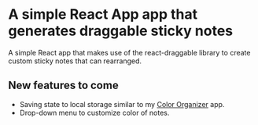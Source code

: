 A simple React App app that generates draggable sticky notes
============================================================
A simple React app that makes use of the react-draggable library to create
custom sticky notes that can rearranged.

## New features to come
* Saving state to local storage similar to my [Color Organizer](https://github.com/StaceyWhitmore/color-organizer) app.
* Drop-down menu to customize color of notes.
